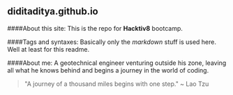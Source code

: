 ## diditaditya.github.io

####About this site:
This is the repo for **Hacktiv8** bootcamp.

####Tags and syntaxes:
Basically only the _markdown_ stuff is used here. Well at least for this readme.

####About me:
A geotechnical engineer venturing outside his zone, leaving all what he knows behind and begins a journey in the world of coding.

>"A journey of a thousand miles begins with one step." ~ Lao Tzu
